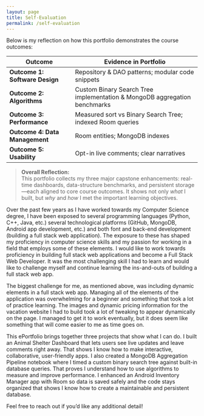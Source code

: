 ```yaml
---
layout: page
title: Self-Evaluation
permalink: /self-evaluation
---
```


Below is my reflection on how this portfolio demonstrates the course outcomes:

| Outcome                  | Evidence in Portfolio                                     |
|--------------------------|------------------------------------------------------------|
| **Outcome 1: Software Design** | Repository & DAO patterns; modular code snippets           |
| **Outcome 2: Algorithms**      | Custom Binary Search Tree implementation & MongoDB aggregation benchmarks |
| **Outcome 3: Performance**     | Measured sort vs Binary Search Tree; indexed Room queries                  |
| **Outcome 4: Data Management** | Room entities; MongoDB indexes                              |
| **Outcome 5: Usability**       | Opt-in live comments; clear narratives                      |

> **Overall Reflection:**  
> This portfolio collects my three major capstone enhancements: real-time dashboards, data-structure benchmarks, and persistent storage—each aligned to core course outcomes.  It shows not only *what* I built, but *why* and *how* I met the important learning objectives.

Over the past few years as I have worked towards my Computer Science degree, I have been exposed to several programming languages (Python, C++, Java, etc.) several technological platforms (GitHub, MongoDB, Android app development, etc.) and both font and back-end development (building a full stack web application). The exposure to these has shaped my proficiency in computer science skills and my passion for working in a field that employs some of these elements. I would like to work towards proficiency in building full stack web applications and become a Full Stack Web Developer. It was the most challenging skill I had to learn and would like to challenge myself and continue learning the ins-and-outs of building a full stack web app.

The biggest challenge for me, as mentioned above, was including dynamic elements in a full stack web app. Managing all of the elements of the application was overwhelming for a beginner and something that took a lot of practice learning. The images and dynamic pricing information for the vacation website I had to build took a lot of tweaking to appear dynamically on the page. I managed to get it to work eventually, but it does seem like something that will come easier to me as time goes on.

This ePortfolio brings together three projects that show what I can do. I built an Animal Shelter Dashboard that lets users see live updates and leave comments right away. That shows I know how to make interactive, collaborative, user-friendly apps. I also created a MongoDB Aggregation Pipeline notebook where I timed a custom binary search tree against built-in database queries. That proves I understand how to use algorithms to measure and improve performance. I enhanced an Android Inventory Manager app with Room so data is saved safely and the code stays organized that shows I know how to create a maintainable and persistent database.

Feel free to reach out if you’d like any additional detail!

